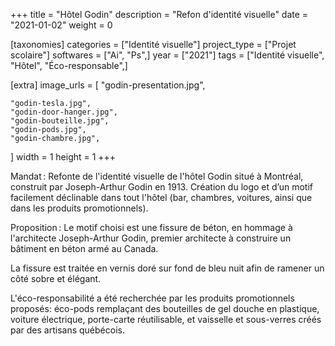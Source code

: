 +++
title = "Hôtel Godin"
description = "Refon d'identité visuelle"
date = "2021-01-02"
weight = 0

[taxonomies]
categories = ["Identité visuelle"]
project_type = ["Projet scolaire"]
softwares = ["Ai", "Ps",]
year = ["2021"]
tags = ["Identité visuelle", "Hôtel", "Éco-responsable",]

[extra]
image_urls = [
    "godin-presentation.jpg",

    "godin-tesla.jpg",
    "godin-door-hanger.jpg",
    "godin-bouteille.jpg",
    "godin-pods.jpg",
    "godin-chambre.jpg",





]
width = 1
height = 1
+++

Mandat : Refonte de l'identité visuelle de l'hôtel Godin situé à Montréal, construit par Joseph-Arthur Godin en 1913.
Création du logo et d’un motif facilement déclinable dans tout l'hôtel (bar, chambres, voitures, ainsi que dans les produits promotionnels).

Proposition : Le motif choisi est une fissure de béton, en hommage à l'architecte Joseph-Arthur Godin, premier architecte à construire un bâtiment en béton armé au Canada.

La fissure est traitée en vernis doré sur fond de bleu nuit afin de ramener un côté sobre et élégant.

L'éco-responsabilité a été recherchée par les produits promotionnels proposés: éco-pods remplaçant des bouteilles de gel douche en plastique, voiture électrique, porte-carte réutilisable, et vaisselle et sous-verres créés par des artisans québécois.


